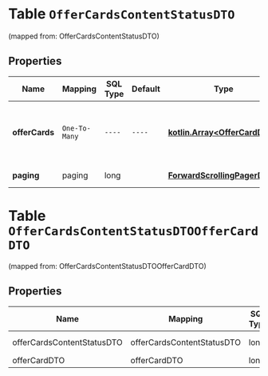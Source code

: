 
# Table `OfferCardsContentStatusDTO`
(mapped from: OfferCardsContentStatusDTO)

## Properties
Name | Mapping | SQL Type | Default | Type | Description | Notes
---- | ------- | -------- | ------- | ---- | ----------- | -----
**offerCards** | `One-To-Many` | `----` | `----`  | [**kotlin.Array&lt;OfferCardDTO&gt;**](OfferCardDTO.md) | Страница списка товаров с информацией о состоянии карточек. | 
**paging** | paging | long |  | [**ForwardScrollingPagerDTO**](ForwardScrollingPagerDTO.md) |  |  [optional] [foreignkey]


# **Table `OfferCardsContentStatusDTOOfferCardDTO`**
(mapped from: OfferCardsContentStatusDTOOfferCardDTO)

## Properties
Name | Mapping | SQL Type | Default | Type | Description | Notes
---- | ------- | -------- | ------- | ---- | ----------- | -----
offerCardsContentStatusDTO | offerCardsContentStatusDTO | long | | kotlin.Long | Primary Key | *one*
offerCardDTO | offerCardDTO | long | | kotlin.Long | Foreign Key | *many*




